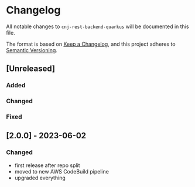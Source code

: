 # Changelog
All notable changes to `cnj-rest-backend-quarkus` will be documented in this file.

The format is based on [Keep a Changelog](https://keepachangelog.com/en/1.0.0/),
and this project adheres to [Semantic Versioning](https://semver.org/spec/v2.0.0.html).

## [Unreleased]
### Added
### Changed
### Fixed

## [2.0.0] - 2023-06-02
### Changed
- first release after repo split
- moved to new AWS CodeBuild pipeline
- upgraded everything
